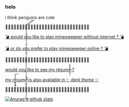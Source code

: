 ### helo
i think penguins are cute

🐧🐧🐧🐧🐧🐧🐧🐧🐧🐧🐧🐧🐧🐧🐧🐧🐧🐧🐧🐧🐧🐧🐧🐧🐧🐧🐧🐧🐧🐧

[💣 would you like to play minesweeper without internet ? 💣](https://penguinuwu.github.io/minesweeper.html)

[💣 or do you prefer to play minesweeper online ? 💣](https://minesweeper.live)

🐧🐧🐧🐧🐧🐧🐧🐧🐧🐧🐧🐧🐧🐧🐧🐧🐧🐧🐧🐧🐧🐧🐧🐧🐧🐧🐧🐧🐧🐧

[would you like to see my résume̶̢̺͕̝͌͒͌ ?](https://penguinuwu.github.io/resume/resume.pdf)

[my re̺̳͖̭̻̝̦̱̎̉͒̆͠sume̵̡̛͕͇̞͈̲̭̰͍̦͇̘̼̘̠̙̣̗̖͒̋̆̉́̉͂͒̉̊͑́̏̀̐̅͐̅̄̊̒̓̿̑̊͂́͒͂͑͂̂́̈́̈́̊̒͆̑͌̉̓̊̑̑͐͐̋̚͜͝͝͝͝͝ is also available in ✨ *dark theme* ✨](https://penguinuwu.github.io/resume/resume-dark.pdf)

🐧🐧🐧🐧🐧🐧🐧🐧🐧🐧🐧🐧🐧🐧🐧🐧🐧🐧🐧🐧🐧🐧🐧🐧🐧🐧🐧🐧🐧🐧

[![Anurag's github stats](https://github-readme-stats.vercel.app/api?username=penguinuwu)](https://github.com/anuraghazra/github-readme-stats)

<!--
**penguinuwu/penguinuwu** is a ✨ _special_ ✨ repository because its `README.md` (this file) appears on your GitHub profile.

Here are some ideas to get you started:

- 🔭 I’m currently working on ...
- 🌱 I’m currently learning ...
- 👯 I’m looking to collaborate on ...
- 🤔 I’m looking for help with ...
- 💬 Ask me about ...
- 📫 How to reach me: ...
- 😄 Pronouns: ...
- ⚡ Fun fact: ...
-->
